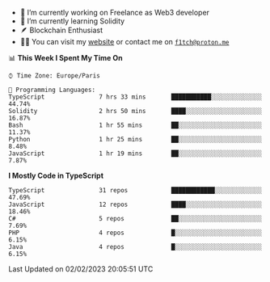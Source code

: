 - 🔭 I’m currently working on Freelance as Web3 developer
- 🌱 I’m currently learning Solidity
- 🪶 Blockchain Enthusiast
- 👨‍💻 You can visit my [website](https://f1tch.xyz) or contact me on [`f1tch@proton.me`](mailto:f1tch@proton.me)

<!--START_SECTION:waka-->
📊 **This Week I Spent My Time On** 

```text
⌚︎ Time Zone: Europe/Paris

💬 Programming Languages: 
TypeScript               7 hrs 33 mins       ███████████░░░░░░░░░░░░░░   44.74% 
Solidity                 2 hrs 50 mins       ████░░░░░░░░░░░░░░░░░░░░░   16.87% 
Bash                     1 hr 55 mins        ██░░░░░░░░░░░░░░░░░░░░░░░   11.37% 
Python                   1 hr 25 mins        ██░░░░░░░░░░░░░░░░░░░░░░░   8.48% 
JavaScript               1 hr 19 mins        ██░░░░░░░░░░░░░░░░░░░░░░░   7.87%

```

**I Mostly Code in TypeScript** 

```text
TypeScript               31 repos            ████████████░░░░░░░░░░░░░   47.69% 
JavaScript               12 repos            ████░░░░░░░░░░░░░░░░░░░░░   18.46% 
C#                       5 repos             ██░░░░░░░░░░░░░░░░░░░░░░░   7.69% 
PHP                      4 repos             █░░░░░░░░░░░░░░░░░░░░░░░░   6.15% 
Java                     4 repos             █░░░░░░░░░░░░░░░░░░░░░░░░   6.15%

```



 Last Updated on 02/02/2023 20:05:51 UTC
<!--END_SECTION:waka-->
